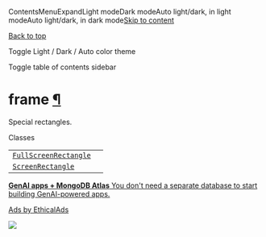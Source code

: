 ContentsMenuExpandLight modeDark modeAuto light/dark, in light modeAuto light/dark, in dark mode[Skip to content](https://docs.manim.community/en/stable/reference/manim.mobject.frame.html#furo-main-content)

[Back to top](https://docs.manim.community/en/stable/reference/manim.mobject.frame.html#)

Toggle Light / Dark / Auto color theme

Toggle table of contents sidebar

# frame [¶](https://docs.manim.community/en/stable/reference/manim.mobject.frame.html\#module-manim.mobject.frame "Link to this heading")

Special rectangles.

Classes

|     |     |
| --- | --- |
| [`FullScreenRectangle`](https://docs.manim.community/en/stable/reference/manim.mobject.frame.FullScreenRectangle.html#manim.mobject.frame.FullScreenRectangle "manim.mobject.frame.FullScreenRectangle") |  |
| [`ScreenRectangle`](https://docs.manim.community/en/stable/reference/manim.mobject.frame.ScreenRectangle.html#manim.mobject.frame.ScreenRectangle "manim.mobject.frame.ScreenRectangle") |  |

[**GenAI apps + MongoDB Atlas** You don't need a separate database to start building GenAI-powered apps.](https://server.ethicalads.io/proxy/click/8271/019600ee-b271-7523-853c-db0c1b79cffa/)

[Ads by EthicalAds](https://www.ethicalads.io/advertisers/?ref=ea-text)

![](https://server.ethicalads.io/proxy/view/8271/019600ee-b271-7523-853c-db0c1b79cffa/)